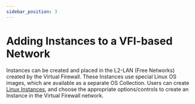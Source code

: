 ```yaml
---
sidebar_position: 3
---
```

# Adding Instances to a VFI-based Network

Instances can be created and placed in the L2-LAN (Free Networks) created by the Virtual Firewall. These Instances use special Linux OS images, which are available as a separate OS Collection. Users can create [Linux Instances](/docs/Subscribers/Compute/LinuxInstances/AboutLinuxInstances), and choose the appropriate options/controls to create an Instance in the Virtual Firewall network.  




